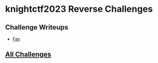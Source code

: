 # knightctf2023 Reverse Challenges

## Challenge Writeups

- [Fan](./fan/index.md)

## [All Challenges](../index.md)
